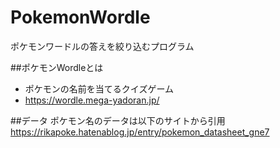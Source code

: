 # PokemonWordle
ポケモンワードルの答えを絞り込むプログラム

##ポケモンWordleとは
- ポケモンの名前を当てるクイズゲーム
- https://wordle.mega-yadoran.jp/

##データ
 ポケモン名のデータは以下のサイトから引用
 https://rikapoke.hatenablog.jp/entry/pokemon_datasheet_gne7
 
 
